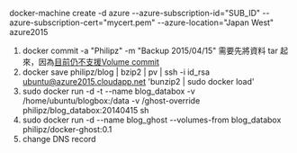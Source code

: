 docker-machine create -d azure --azure-subscription-id="SUB_ID" --azure-subscription-cert="mycert.pem" --azure-location="Japan West" azure2015
1. docker commit -a "Philipz" -m "Backup 2015/04/15" 需要先將資料 tar 起來，因為[目前仍不支援Volume commit](https://github.com/docker/docker/issues/6999)
2. docker save philipz/blog | bzip2 | pv | ssh -i id_rsa ubuntu@azure2015.cloudapp.net 'bunzip2 | sudo docker load'
3. sudo docker run -d -t --name blog_databox -v /home/ubuntu/blogbox:/data -v /ghost-override philipz/blog_databox:20140415 sh
4. sudo docker run -d --name blog_ghost --volumes-from blog_databox philipz/docker-ghost:0.1
5. change DNS record
